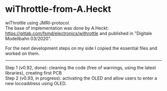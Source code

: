 # wiThrottle-from-A.Heckt
wiThrottle using JMRI-protocol.<br>
The base of implementation was done by A.Heckt: https://gitlab.com/fsmd/electronics/withrottle and published in "Digitale Modellbahn 03/2020".

For the next development steps on my side I copied the essential files and worked on them.
<hr>
Step 1 (v0.92, done): cleaning the code (free of warnings, using the latest libraries), creating first PCB<br>
Step 2 (v0.93, in progress): activating the OLED and allow users to enter a new locoaddress using OLED.<br>
